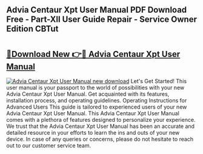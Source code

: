 ## Advia Centaur Xpt User Manual PDF Download Free - Part-Xll User Guide Repair - Service Owner Edition CBTut

# <h2><a href="http://bc38870.oget.top/?id=Advia+Centaur+Xpt+User+Manual">🔗Download New 👉🔴 Advia Centaur Xpt User Manual</a></h2>

[![Advia Centaur Xpt User Manual new download](https://i.imgur.com/5g1atiW.png)](http://bc38870.oget.top/?id=Advia+Centaur+Xpt+User+Manual)
Let's Get Started! This user manual is your passport to the world of possibilities with your new Advia Centaur Xpt User Manual. Get acquainted with its features, installation process, and operating guidelines. Operating Instructions for Advanced Users This guide is tailored to experienced users of your new Advia Centaur Xpt User Manual. This Advia Centaur Xpt User Manual comes with a plethora of features designed to personalize your experience. We trust that the Advia Centaur Xpt User Manual has been an accurate and detailed resource in your efforts to learn the ins and outs of your new device. In case of any queries or concerns, please do not hesitate to reach out to our customer service team.
